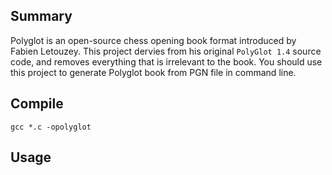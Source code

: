 ## Summary

Polyglot is an open-source chess opening book format introduced by Fabien Letouzey. This project dervies from his original `PolyGlot 1.4` source code, and removes everything that is irrelevant to the book. You should use this project to generate Polyglot book from PGN file in command line.

## Compile

`gcc *.c -opolyglot`

## Usage
